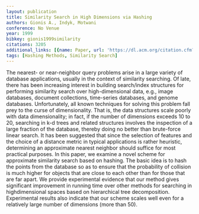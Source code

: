 ```yaml
---
layout: publication
title: Similarity Search in High Dimensions via Hashing
authors: Gionis A., Indyk, Motwani
conference: No Venue
year: 1999
bibkey: gionis1999similarity
citations: 3205
additional_links: [{name: Paper, url: 'https://dl.acm.org/citation.cfm?id=997857'}]
tags: [Hashing Methods, Similarity Search]
---
```

The nearest- or near-neighbor query problems arise in a large variety of database applications, usually in the context of similarity searching. Of late, there has been increasing interest in building search/index structures for performing similarity search over high-dimensional data, e.g., image databases, document collections, time-series databases, and genome databases. Unfortunately,
all known techniques for solving this problem fall prey to the curse of dimensionality. That is, the data structures scale poorly with data dimensionality;
in fact, if the number of dimensions exceeds 10 to 20, searching in k-d trees and related structures involves the inspection of a large fraction of the database, thereby doing no better than brute-force linear search. It has been suggested that since the selection of features and the choice of a distance metric in typical applications is rather heuristic, determining an approximate nearest neighbor should suffice for most practical purposes. In this paper, we examine a novel scheme for approximate similarity search based on hashing. The basic idea is to hash the points from the database so as to ensure that the probability of collision is much higher for objects that are close to each other than for those that are far apart. We provide experimental evidence that our
method gives significant improvement in running time over other methods for searching in highdimensional spaces based on hierarchical tree decomposition.
Experimental results also indicate that our scheme scales well even for a relatively large number of dimensions (more than 50).